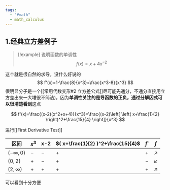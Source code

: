 ```yaml
---
tags:
  - "#math"
  - math_calculus
---
```

## 1.经典立方差例子

> [!example]
> 说明函数的单调性
> $$
> f(x)=x+4x^{-2} 
> $$

这个就是很自然的求导，没什么好说的
$$
f'(x)=1-\frac{8}{x^3}=\frac{x^3-8}{x^3}
$$
很明显分子是一个[[常用代数变形#2 立方差公式]]尽可能先通分，不通分直接用立方差出来一大堆很不简洁)，因为**单调性关注的是导函数的正负，通过分解因式可以很清楚看到**这点

$$
f'(x)=\frac{(x-2)(x^2+x+4)}{x^3}=\frac{(x-2)\left[ \left( x+\frac{1}{2} \right)^2+\frac{15}{4} \right]}{x^3}
$$

进行[[First Derivative Test]]

| 区间            | $x^3$ | x-2 | $( x+\frac{1}{2} )^2+\frac{15}{4}$ | $f'$ | $f$        |
| ------------- | ----- | --- | ---------------------------------- | ---- | ---------- |
| $(-\infty,0)$ | $-$   | $-$ | $+$                                | $+$  | $\nearrow$ |
| $(0,2)$       | $+$   | $-$ | $+$                                | $-$  | $\swarrow$ |
| $(2,\infty)$  | $+$   | $+$ | $+$                                | $+$  | $\nearrow$ |

可以看到十分方便

